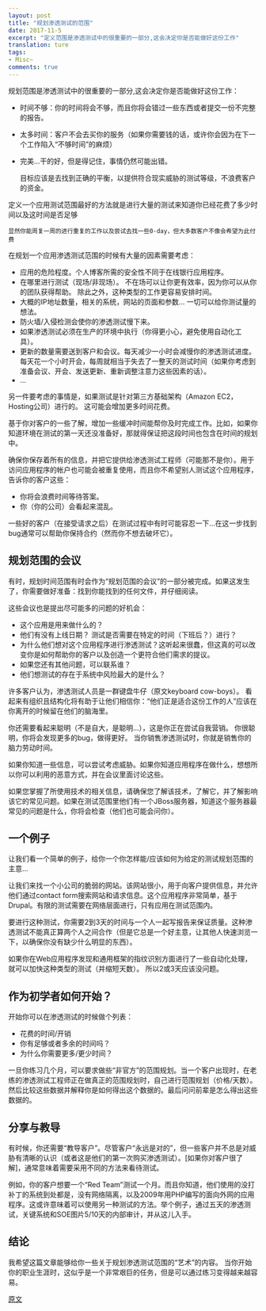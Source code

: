 ```yaml
---
layout: post
title: "规划渗透测试的范围"
date: 2017-11-5
excerpt: "定义范围是渗透测试中的很重要的一部分,这会决定你是否能做好这份工作"
translation: ture
tags: 
- Misc~ 
comments: true
---
```



规划范围是渗透测试中的很重要的一部分,这会决定你是否能做好这份工作：

- 时间不够：你的时间将会不够，而且你将会错过一些东西或者提交一份不完整的报告。
- 太多时间：客户不会去买你的服务（如果你需要钱的话，或许你会因为在下一个工作陷入“不够时间”的麻烦）
- 完美...干的好，但是得记住，事情仍然可能出错。

	目标应该是去找到正确的平衡，以提供符合现实威胁的测试等级，不浪费客户的资金。

定义一个应用测试范围最好的方法就是进行大量的测试来知道你已经花费了多少时间以及这时间是否足够

	显然你能周复一周的进行重复的工作以及尝试去找一些0-day，但大多数客户不像会希望为此付费

在规划一个应用渗透测试范围的时候有大量的因素需要考虑：

- 应用的危险程度。个人博客所需的安全性不同于在线银行应用程序。
- 在哪里进行测试（现场/非现场）。 不在场可以让你更有效率，因为你可以从你的团队获得帮助。 除此之外，这种类型的工作更容易安排时间。
- 大概的IP地址数量，相关的系统，网站的页面和参数... 一切可以给你测试量的想法。
- 防火墙/入侵检测会使你的渗透测试慢下来。
- 如果渗透测试必须在生产的环境中执行（你得更小心，避免使用自动化工具）。
- 更新的数量需要送到客户和会议。每天减少一小时会减慢你的渗透测试进度。每天花一个小时开会，每周就相当于失去了一整天的测试时间（如果你考虑到准备会议、开会、发送更新、重新调整注意力这些因素的话）。
- ...

另一件要考虑的事情是，如果测试是针对第三方基础架构（Amazon EC2，Hosting公司）进行的。 这可能会增加更多时间花费。

基于你对客户的一些了解，增加一些缓冲时间能帮你及时完成工作。比如，如果你知道环境在测试的第一天还没准备好，那就得保证把这段时间也包含在时间的规划中。

确保你保存着所有的信息，并把它提供给渗透测试工程师（可能那不是你）。用于访问应用程序的帐户也可能会被重复使用，而且你不希望别人测试这个应用程序，告诉你的客户这些：

- 你将会浪费时间等待答案。
- 你（你的公司）会看起来混乱。

一些好的客户（在接受请求之后）在测试过程中有时可能容忍一下...在这一步找到bug通常可以帮助你保持合约（然而你不想去破坏它）。

## 规划范围的会议

有时，规划时间范围有时会作为“规划范围的会议”的一部分被完成。如果这发生了，你需要做好准备：找到你能找到的任何文件，并仔细阅读。

这些会议也是提出尽可能多的问题的好机会：

- 这个应用是用来做什么的？
- 他们有没有上线日期？ 测试是否需要在特定的时间（下班后？）进行？
- 为什么他们想对这个应用程序进行渗透测试？这听起来很蠢，但这真的可以改变你是如何帮助你的客户以及创造一个更符合他们需求的提议。
- 如果您还有其他问题，可以联系谁？
- 他们想测试的存在于系统中风险最大的是什么？

许多客户认为，渗透测试人员是一群键盘牛仔（原文keyboard cow-boys）。 看起来有组织且结构化将有助于让他们相信你：“他们正是适合这份工作的人”应该在你离开的时候留在他们的脑海里。

你还需要看起来聪明（不是自大，是聪明...），这是你正在尝试自我营销。 你很聪明，你将会发现更多的bug，做得更好。 当你销售渗透测试时，你就是销售你的脑力劳动时间。

如果你知道一些信息，可以尝试考虑威胁。如果你知道应用程序在做什么，想想所以你可以利用的恶意方式，并在会议里面讨论这些。

如果您掌握了所使用技术的相关信息，请确保您了解该技术，了解它，并了解影响该它的常见问题。如果在测试范围里他们有一个JBoss服务器，知道这个服务器最常见的问题是什么，你将会检查（他们也可能会问你）。

## 一个例子

让我们看一个简单的例子，给你一个你怎样能/应该如何为给定的测试规划范围的主意...

让我们来找一个小公司的脆弱的网站。该网站很小，用于向客户提供信息，并允许他们通过contact form搜索网站和请求信息。这个应用程序非常简单，基于Drupal。有限的测试需要在网络层面进行，只有应用在测试范围内。

要进行这种测试，你需要2到3天的时间与一个人一起写报告来保证质量。这种渗透测试不能真正算两个人之间合作（但是它总是一个好主意，让其他人快速浏览一下，以确保你没有缺少什么明显的东西）。

如果你在Web应用程序发现和通用框架的指纹识别方面进行了一些自动化处理，就可以加快这种类型的测试（并缩短天数）。 所以2或3天应该没问题。

## 作为初学者如何开始？

开始你可以在渗透测试的时候做个列表：

- 花费的时间/开销
- 你有足够或者多余的时间吗？
- 为什么你需要更多/更少时间？

一旦你练习几个月，可以要求做些“非官方”的范围规划。当一个客户出现时，在老练的渗透测试工程师正在做真正的范围规划时，自己进行范围规划（价格/天数）。然后比较这些数据并解释你是如何得出这个数据的。最后问问前辈是怎么得出这些数据的。

## 分享与教导

有时候，你还需要“教导客户”。尽管客户“永远是对的”，但一些客户并不总是对威胁有清晰的认识（或者这是他们的第一次购买渗透测试）。[如果你对客户很了解]，通常意味着需要采用不同的方法来看待测试。

例如，你的客户想要一个“Red Team”测试一个月。而且你知道，他们使用的没打补丁的系统到处都是，没有网络隔离，以及2009年用PHP编写的面向外网的应用程序。这或许意味着可以使用另一种测试的方法。举个例子，通过五天的渗透测试，关键系统和SOE图片5/10天的内部审计，并从这儿入手。

## 结论

我希望这篇文章能够给你一些关于规划渗透测试范围的“艺术”的内容。 当你开始你的职业生涯时，这似乎是一个非常艰巨的任务，但是可以通过练习变得越来越容易。

[原文](https://blog.pentesterlab.com/scoping-f3547525f9df)
